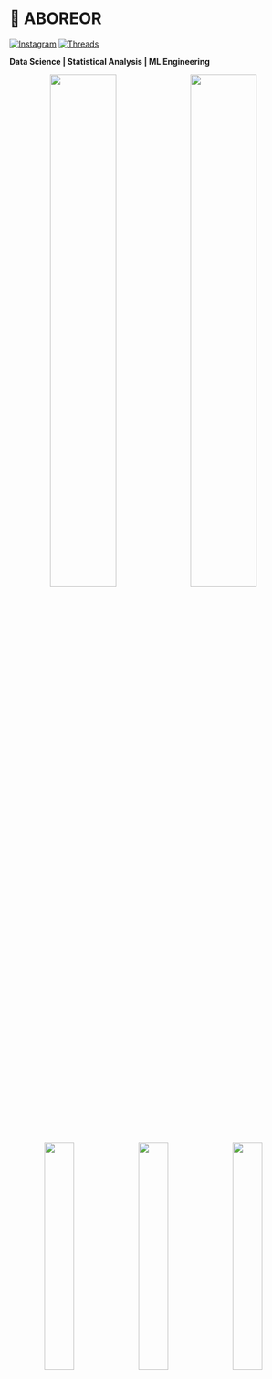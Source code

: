 # 🔬 ABOREOR 

[![Instagram](https://img.shields.io/badge/Instagram-E4405F?style=for-the-badge&logo=instagram&logoColor=white)](https://www.instagram.com/aboreor0101/)
[![Threads](https://img.shields.io/badge/Threads-000000?style=for-the-badge&logo=threads&logoColor=white)](https://www.threads.c)


**Data Science | Statistical Analysis | ML Engineering**


<div align="center">
  <img src="https://github-readme-stats.vercel.app/api?username=ABOREOR123&show_icons=true&theme=dracula&count_private=true" width="48%">
  <img src="https://github-readme-streak-stats.herokuapp.com?user=ABOREOR123&theme=highcontrast&hide_border=true" width="48%">
</div>



<div align="center">
  <img src="https://github-profile-summary-cards.vercel.app/api/cards/repos-per-language?username=ABOREOR123&theme=dracula" width="32%">
  <img src="https://github-profile-summary-cards.vercel.app/api/cards/most-commit-language?username=ABOREOR123&theme=dracula" width="32%">
  <img src="https://github-profile-summary-cards.vercel.app/api/cards/stats?username=ABOREOR123&theme=dracula" width="32%">
</div>


